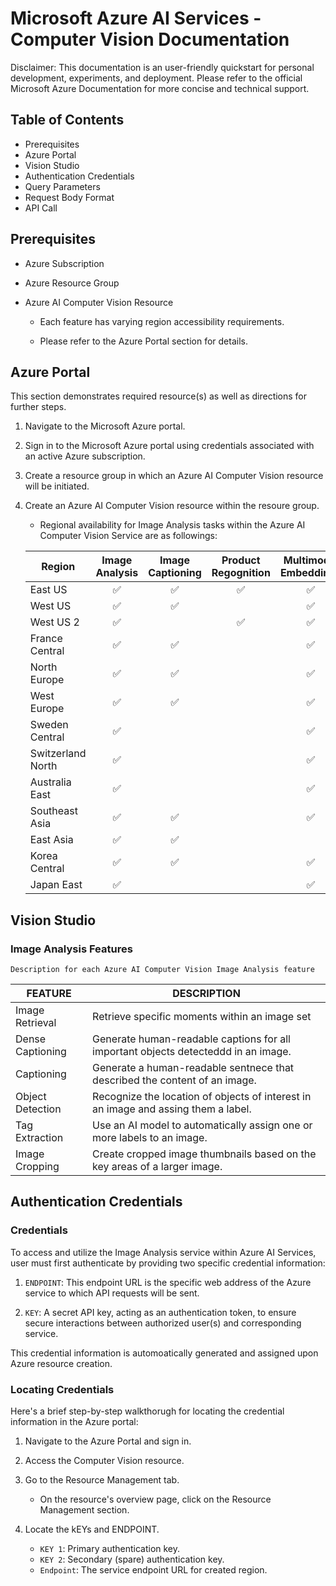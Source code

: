 # Microsoft Azure AI Services - Computer Vision Documentation
Disclaimer: This documentation is an user-friendly quickstart for personal development, experiments, and deployment. Please refer to the official Microsoft Azure Documentation for more concise and technical support.

## Table of Contents
- Prerequisites
- Azure Portal
- Vision Studio
- Authentication Credentials
- Query Parameters
- Request Body Format
- API Call


## Prerequisites
- Azure Subscription

- Azure Resource Group

- Azure AI Computer Vision Resource

    - Each feature has varying region accessibility requirements.

    - Please refer to the Azure Portal section for details.


## Azure Portal

This section demonstrates required resource(s) as well as directions for further steps.

1. Navigate to the Microsoft Azure portal.

2. Sign in to the Microsoft Azure portal using credentials associated with an active Azure subscription.

3. Create a resource group in which an Azure AI Computer Vision resource will be initiated.

4. Create an Azure AI Computer Vision resource within the resoure group.

    - Regional availability for Image Analysis tasks within the Azure AI Computer Vision Service are as followings:

    | Region | Image Analysis | Image Captioning | Product Regognition | Multimodal Embeddings | Background Removal |
    |--------|:--------------:|:----------------:|:-------------------:|:---------------------:|:------------------:|
    | East US | ✅ | ✅ | ✅ | ✅ | ✅ |
    | West US | ✅ | ✅ | | ✅ | ✅ |
    | West US 2| ✅ | | ✅ | ✅ | |
    | France Central | ✅ | ✅ | | ✅ | ✅ |
    | North Europe | ✅ | ✅ | | ✅ | ✅ |
    | West Europe | ✅ | ✅ | | ✅ | ✅ |
    | Sweden Central | ✅ |  | | ✅ | |
    | Switzerland North | ✅ | | | ✅ | |
    | Australia East | ✅ | | | ✅ | |
    | Southeast Asia | ✅ | ✅ | | ✅ | ✅ |
    | East Asia | ✅ | ✅ | | | |
    | Korea Central | ✅| ✅ | | ✅ | ✅ |
    | Japan East | ✅ | | | ✅ | |



## Vision Studio

### Image Analysis Features

    Description for each Azure AI Computer Vision Image Analysis feature

| FEATURE | DESCRIPTION |
|---------|-------------|
| Image Retrieval | Retrieve specific moments within an image set |
| Dense Captioning | Generate human-readable captions for all important objects detecteddd in an image. |
| Captioning | Generate a human-readable sentnece that described the content of an image. |
| Object Detection | Recognize the location of objects of interest in an image and assing them a label. |
| Tag Extraction | Use an AI model to automatically assign one or more labels to an image. |
| Image Cropping | Create cropped image thumbnails based on the key areas of a larger image. |


## Authentication Credentials

### Credentials

To access and utilize the Image Analysis service within Azure AI Services, user must first authenticate by providing two specific credential information:

1. `ENDPOINT`: This endpoint URL is the specific web address of the Azure service to which API requests will be sent.

2. `KEY`: A secret API key, acting as an authentication token, to ensure secure interactions between authorized user(s) and corresponding service.

This credential information is automoatically generated and assigned upon Azure resource creation.

### Locating Credentials

Here's a brief step-by-step walkthorugh for locating the credential information in the Azure portal:

1. Navigate to the Azure Portal and sign in.

2. Access the Computer Vision resource.

3. Go to the Resource Management tab.
    
    - On the resource's overview page, click on the Resource Management section.

4. Locate the kEYs and ENDPOINT.

    - `KEY 1`: Primary authentication key.
    - `KEY 2`: Secondary (spare) authentication key.
    - `Endpoint`: The service endpoint URL for created region.